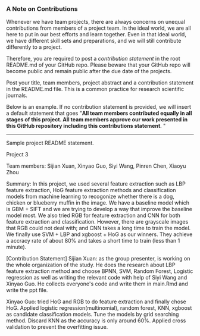 ### A Note on Contributions

Whenever we have team projects, there are always concerns on unequal contributions from members of a project team. In the ideal world, we are all here to put in our best efforts and learn together. Even in that ideal world, we have different skill sets and preparations, and we will still contribute differently to a project. 

Therefore, you are required to post a *contribution statement* in the root README.md of your GitHub repo. Please beware that your GitHub repo will become public and remain public after the due date of the projects. 

Post your title, team members, project abstract and a contribution statement in the README.md file.  This is a common practice for research scientific journals. 

Below is an example. If no contribution statement is provided, we will insert a default statement that goes "**All team members contributed equally in all stages of this project. All team members approve our work presented in this GitHub repository including this contributions statement**. "

---
Sample project README statement.

Project 3

Team members: Sijian Xuan, Xinyao Guo, Siyi Wang, Pinren Chen, Xiaoyu Zhou

Summary: In this project, we used several feature extraction such as LBP feature extraction, HoG feature extraction methods and classification models from machine learning to recogonize whether there is a dog, chicken or blueberry muffin in the image. We have a baseline model which is GBM + SIFT and we are trying to develop a way that improve the baseline model most. We also tried RGB for feature extraction and CNN for both feature extraction and classification. However, there are grayscale images that RGB could not deal with; and CNN takes a long time to train the model. We finally use SVM + LBP and xgboost + HoG as our winners. They achieve a accracy rate of about 80% and takes a short time to train (less than 1 minute).

[Contribution Statement]
Sijian Xuan: as the group presenter, is working on the whole organization of the study. He does the research about LBP feature extraction method and choose BPNN, SVM, Random Forest, Logistic regression as well as writing the relevant code with help of Siyi Wang and Xinyao Guo. He collects everyone's code and write them in main.Rmd and write the ppt file.

Xinyao Guo: tried HoG and RGB to do feature extraction and finally chose HoG. Applied logistic regression(multinomial), random forest, KNN, xgboost as candidate classification models. Tune the models by grid searching method. Discard KNN as the accuracy is only around 60%. Applied cross validation to prevent the overfitting issue.

